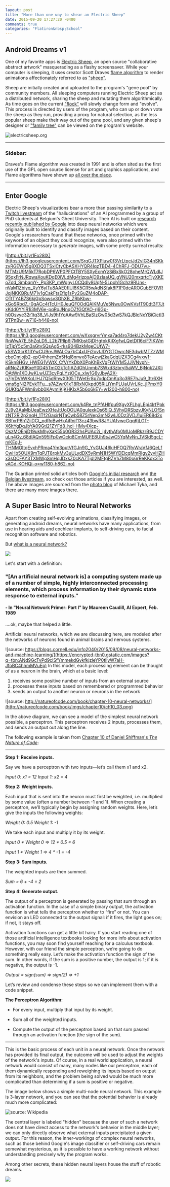 ```yaml
---
layout: post
title: "More than one way to shear an Electric Sheep"
date: 2015-09-20 17:27:20 -0400
comments: true
categories: "Flatiron&nbsp;School"
---
```

## Android Dreams v1
One of my favorite apps is [Electric Sheep](http://electricsheep.org/), an open source "collaborative abstract artwork" masquerading as a flashy screensaver. While your computer is sleeping, it uses creator Scott Draves [flame algorithm](http://scottdraves.com/flame.html) to render animations affectionately referred to as ["sheep"](http://imgur.com/gallery/RcsjPpd).

Sheep are initially created and uploaded to the program's "gene pool" by community members. All sleeping computers running Electric Sheep act as a distributed network, sharing the sheep and mutating them algorithmically. As time goes on the current ["flock"](http://v2d7c.sheepserver.net/cgi/best.cgi) will slowly change form and "evolve". This process is directed by users of the program, who can up or down vote the sheep as they run, providing a proxy for natural selection, as the less popular sheep make their way out of the gene pool, and any given sheep's designer or ["family tree"](http://v2d7c.sheepserver.net/cgi/node.cgi?id=5352&detail=lineage) can be viewed on the program's website.

![electricsheep.org](http://v2d7c.sheepserver.net/gen/245/3422/electricsheep.245.03422.jpg)

---
### Sidebar:
Draves's Flame algorithm was created in 1991 and is often sited as the first use of the GPL open source license for art and graphics applications, and Flame algorithms have shown up [all over the place](https://www.youtube.com/watch?v=GdIjCSi1XOk).

---

## Enter Google
Electric Sheep's visualizations bear a more than passing similarity to a [Twitch livestream](http://www.twitch.tv/317070) of the "hallucinations" of an AI programmed by a group of PhD students at Belgium's Ghent University. Their AI is built on [research recently published by Google](http://googleresearch.blogspot.co.uk/2015/06/inceptionism-going-deeper-into-neural.html) into deep neural networks which were originally built to identify and classify images based on their content. Google's researchers found that these networks, once primed with the keyword of an object they could recognize, were also primed with the information necessary to *generate* images, with some pretty surreal results:

![http://bit.ly/1Fo28lX](https://lh3.googleusercontent.com/SrqGJTXPiuw0f3VrLtpciJd2vIG34nSKkzyRGEWh5g8XDQ3TSxlCtyCbASXHYQR4IqzTBD4-4ChRFJ-ODU7vu-MTMzU9M5kT7RobDP6WP0PFCtTBY5SXyEcmYzSiBxSkO28oheMrQWLdIJ95qxFrNJRqwaXouKDqE0iVLdMg4rlzpsAjD9zIaaUQ_gVNU20mxqrtcTjvXKEoZdd_SmbqmY-_Pp3KP_mWgnyL0CQdlv8UqN-5Lpoh1Gchz9RUns-nVaM1Zbiyq_XyY6ylTu8AAE0flUl8K5CR5wAdNSfak8P1P0dcAROGubEFOVRJqjNKKQRuM71v1gCakFtsEflg1sPv2GuZM4oDAP-OTtTY4B7S6kjGpSowsv3GhXB_ZRbKbw-xGoSRbd7_-0gACc4tTcUH0JeuQF0OdQAlKMuVe5Nwu0OwKVsfT90dt3F7JtxKdd0YYiR1i3MV6e-pqRqJNnqOZfGQfAO-rj6Gp-h0Osvye32r1tq38_VIJs9hfYoAAw9VhLBaSIzGw05d3wS7kQJBlcNxYBiCictI39TPnBw=w716-h448-no)

![http://bit.ly/1Fo28lX](https://lh3.googleusercontent.com/wXxsgrvrYmxa7ad4ro7dekU2yZw4CKtRnWwA7E_5hZqLD5_L2b7PIlp6j7MKbstGjDHgtpkKiIXgfwLQetDI16ciF7IKWmIzTipY5c5m3aGtySQsAg5-rks904BzkMgeCUtW7-x5SWXcrK13YwCU9reJWALOa7bC4xUFj2ovtJDYGTOwrcNE3dwbMTZzWMcbeOmjojb2-epO4hhemZn5Hql8nrwx8TeAcwjZkaGdqUZX3Cg4vxw1-KSkn8HGv_HWEG1VWtX_CfVrYkDbX0PpKhBkVgFtWIYM5JJiVNvpN-aRNoZzKIKxeY0D45TmO2kTc1jAZdOhUnmb7SWxd3zbryI5aWV_BjNqk2JXIiOAtWn1XDJwKLwUZ3cvPqLYzjOCe_xIw1G6vJbyA2X-n7jVDVhWKqLlHJ7Q5dRhwX305T1WetEr8p7odpCmKq3o3RE7hJu9_3tr6XHvms5gNi2PEvkTFu__s7AZwr01xT8RxNOkpd05RiLiYmPLUaUVrLKc_jlPmxY0GUKfqAFWm8vbb0KAymIKjKHKIxA5b6o6kEY=w1200-h800-no)

![http://bit.ly/1Fo28lX](https://lh3.googleusercontent.com/k4Re_tnPfAHlfpu9XgyXFLhgLEpi4IrfPpk2J9y3AaMbUeaEwzXHeJtUoOOUA0quIexkOs65lQ_5VhyDRSbzvJKyNLOfSnzNT2Rl2p2nqH_1Tf2GaxirNTaCwb58Z5rNep3mN2wIJ0Dz3VDJ1uiER68d2xSBfxrP6h1ZjjDCt_pdRqBwHkAiRnjf13cz43bwR8JYUAfvwcGqqKjLGT-X6ItYgDqJbYA09GtI21ZYFd8_hcI-HMy4Xcp-OszMOEnjD19ukMhyXaK55b0GR32hsPUAc2i_j4vthAfo0MUoMRkzrB9JCDYuLn4Gv_68dlAQn595IFp0wOclq8CmMUFE8Uh9sJwC5YqMvNn_1VSId5gcL-mKEgJ-THNMOItqEvxhPRma4Ym3putVfGJn9G_YvGUJ46kiHFOQ7RyWraVfJ6QeLfCwHb5OUX9mTqPJT8rpkMv3uULydDX5yRmN1H5WYDEicqMmRIgv2yvHZHx3sQCFAY3TXMWgSmHqJDxsZ0cKA7TjdI2MFtgRZVhZM80o6rReKKdx3TovAGd-KOHQi-o=w1180-h862-no)

The Guardian printed solid articles both [Google's initial research](http://www.theguardian.com/technology/2015/jun/18/google-image-recognition-neural-network-androids-dream-electric-sheep) and [the Belgian livestream](http://www.theguardian.com/technology/2015/jun/25/watch-android-dream-electric-sheep-live), so check out those articles if you are interested, as well. The above images are sourced from the [photo blog](https://photos.google.com/share/AF1QipPX0SCl7OzWilt9LnuQliattX4OUCj_8EP65_cTVnBmS1jnYgsGQAieQUc1VQWdgQ?key=aVBxWjhwSzg2RjJWLWRuVFBBZEN1d205bUdEMnhB) of Michael Tyka, and there are many more images there.

## A Super Basic Intro to Neural Networks
Apart from creating self-evolving animations, classifying images, or generating android dreams, neural networks have many applications, from use in hearing aids and cochlear implants, to self-driving cars, to facial recognition software and robotics.

But [what is a neural network?](https://vimeo.com/62218296)

![](http://images3.wikia.nocookie.net/__cb20080524190504/uncyclopedia/images/7/79/What_are_birds.jpg)

Let's start with a definition:

### "[An artificial neural network is] a computing system made up of a number of simple, highly interconnected processing elements, which process information by their dynamic state response to external inputs."
#### - In "Neural Network Primer: Part I" by Maureen Caudill, AI Expert, Feb. 1989

....ok, maybe that helped a little.

Artificial neural networks, which we are discussing here, are modeled after the networks of neurons found in animal brains and nervous systems.

![source: https://blogs.cornell.edu/info2040/2015/09/08/neural-networks-and-machine-learning/](https://encrypted-tbn0.gstatic.com/images?q=tbn:ANd9GcTvPd9clSfYmmekdGvkfkjzleYP0tllyW7aH-JfoBC4hhmMVuEp)
In this model, each processing element can be thought of as a neuron in the brain, which at a basic level:

1. receives some positive number of inputs from an external source
2. processes these inputs based on remembered or programmed behavior
3. sends an output to another neuron or neurons in the network

![source: http://natureofcode.com/book/chapter-10-neural-networks/](http://natureofcode.com/book/imgs/chapter10/ch10_03.png)

In the above diagram, we can see a model of the simplest neural network possible, a perceptron. This perceptron receives 2 inputs, processes them, and sends an output out along the line.

The following example is taken from [Chapter 10 of Daniel Shiffman's *The Nature of Code*](http://natureofcode.com/book/chapter-10-neural-networks/):

---
**Step 1: Receive inputs.**

Say we have a perceptron with two inputs—let’s call them x1 and x2.

_Input 0: x1 = 12_
_Input 1: x2 = 4_

**Step 2: Weight inputs.**

Each input that is sent into the neuron must first be weighted, i.e. multiplied by some value (often a number between -1 and 1). When creating a perceptron, we’ll typically begin by assigning random weights. Here, let’s give the inputs the following weights:

_Weight 0: 0.5_
_Weight 1: -1_

We take each input and multiply it by its weight.

_Input 0 * Weight 0 ⇒ 12 * 0.5 = 6_

_Input 1 * Weight 1 ⇒ 4 * -1 = -4_

**Step 3: Sum inputs.**

The weighted inputs are then summed.

_Sum = 6 + -4 = 2_

**Step 4: Generate output.**

The output of a perceptron is generated by passing that sum through an activation function. In the case of a simple binary output, the activation function is what tells the perceptron whether to “fire” or not. You can envision an LED connected to the output signal: if it fires, the light goes on; if not, it stays off.

Activation functions can get a little bit hairy. If you start reading one of those artificial intelligence textbooks looking for more info about activation functions, you may soon find yourself reaching for a calculus textbook. However, with our friend the simple perceptron, we’re going to do something really easy. Let’s make the activation function the sign of the sum. In other words, if the sum is a positive number, the output is 1; if it is negative, the output is -1.

_Output = sign(sum) ⇒ sign(2) ⇒ +1_

Let’s review and condense these steps so we can implement them with a code snippet.

**The Perceptron Algorithm:**

* For every input, multiply that input by its weight.

* Sum all of the weighted inputs.

* Compute the output of the perceptron based on that sum passed through an activation function (the sign of the sum).

---

This is the basic process of each unit in a neural network. Once the network has provided its final output, the outcome will be used to adjust the weights of the network's inputs. Of course, in a real world application, a neural network would consist of many, many nodes like our perceptron, each of them dynamically responding and reweighing its inputs based on output from its neighbors, and the problem being solved would be much more complicated than determining if a sum is positive or negative.

The image below shows a simple multi-node neural network. This example is 3-layer network, and you can see that the potential behavior is already much more complicated:

![source: Wikipedia](https://upload.wikimedia.org/wikipedia/commons/thumb/e/e4/Artificial_neural_network.svg/560px-Artificial_neural_network.svg.png)

The central layer is labeled "hidden" because the user of such a network does not have direct access to the network's behavior in the middle layer; we can only directly observe what external inputs precipitated a given output. For this reason, the inner-workings of complex neural networks, such as those behind Google's image classifier or self-driving cars remain somewhat mysterious, as it is possible to have a working network without understanding precisely why the program works.

Among other secrets, these hidden neural layers house the stuff of robotic dreams.

![](https://media.giphy.com/media/mAeS8x4HQdhMA/giphy.gif)
